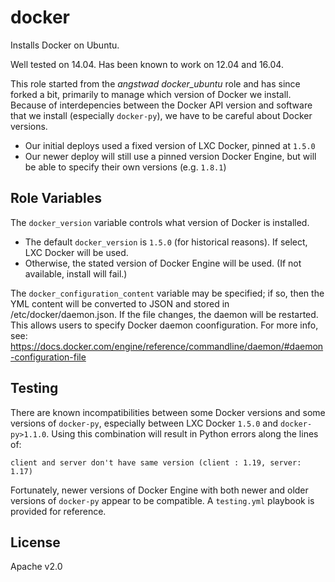 docker
======

Installs Docker on Ubuntu.

Well tested on 14.04. Has been known to work on 12.04 and 16.04.

This role started from the *angstwad* *docker_ubuntu* role and has since forked a bit, primarily
to manage which version of Docker we install. Because of interdepencies between the Docker API
version and software that we install (especially `docker-py`), we have to be careful about
Docker versions.

 -  Our initial deploys used a fixed version of LXC Docker, pinned at `1.5.0`
 -  Our newer deploy will still use a pinned version Docker Engine, but will be able to specify
    their own versions (e.g. `1.8.1`)


Role Variables
--------------

The `docker_version` variable controls what version of Docker is installed.

 -  The default `docker_version` is `1.5.0` (for historical reasons). If select, LXC Docker will be used.
 -  Otherwise, the stated version of Docker Engine will be used. (If not available, install will fail.)

The `docker_configuration_content` variable may be specified; if so, then the YML content will be converted
to JSON and stored in /etc/docker/daemon.json. If the file changes, the daemon will be restarted. This allows
users to specify Docker daemon coonfiguration. For more info, see:
https://docs.docker.com/engine/reference/commandline/daemon/#daemon-configuration-file


Testing
-------

There are known incompatibilities between some Docker versions and some versions of `docker-py`,
especially between LXC Docker `1.5.0` and `docker-py>1.1.0`. Using this combination will
result in Python errors along the lines of:

    client and server don't have same version (client : 1.19, server: 1.17)

Fortunately, newer versions of Docker Engine with both newer and older versions of `docker-py`
appear to be compatible. A `testing.yml` playbook is provided for reference.


License
-------

Apache v2.0

